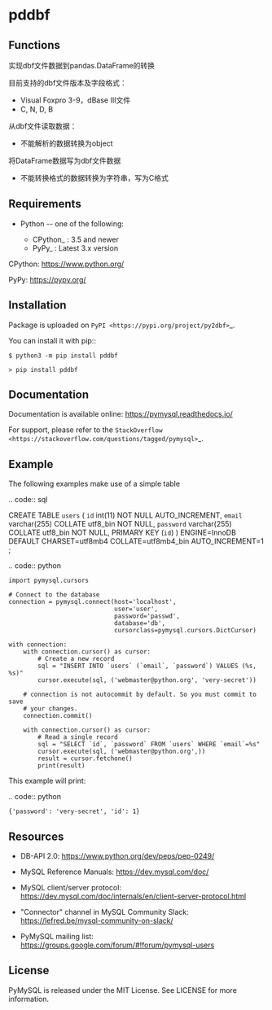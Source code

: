 pddbf
=======

Functions
---------
实现dbf文件数据到pandas.DataFrame的转换

目前支持的dbf文件版本及字段格式：
- Visual Foxpro 3-9，dBase III文件
- C, N, D, B

从dbf文件读取数据：
- 不能解析的数据转换为object

将DataFrame数据写为dbf文件数据
- 不能转换格式的数据转换为字符串，写为C格式

Requirements
-------------

* Python -- one of the following:

    - CPython_ : 3.5 and newer
    - PyPy_ : Latest 3.x version


CPython: https://www.python.org/

PyPy: https://pypy.org/


Installation
------------

Package is uploaded on `PyPI <https://pypi.org/project/py2dbf>`_.

You can install it with pip::

    $ python3 -m pip install pddbf

    > pip install pddbf



Documentation
-------------

Documentation is available online: https://pymysql.readthedocs.io/

For support, please refer to the `StackOverflow
<https://stackoverflow.com/questions/tagged/pymysql>`_.


Example
-------

The following examples make use of a simple table

.. code:: sql

CREATE TABLE `users` (
`id` int(11) NOT NULL AUTO_INCREMENT,
`email` varchar(255) COLLATE utf8_bin NOT NULL,
`password` varchar(255) COLLATE utf8_bin NOT NULL,
PRIMARY KEY (`id`)
) ENGINE=InnoDB DEFAULT CHARSET=utf8mb4 COLLATE=utf8mb4_bin
AUTO_INCREMENT=1 ;


.. code:: python

    import pymysql.cursors

    # Connect to the database
    connection = pymysql.connect(host='localhost',
                                 user='user',
                                 password='passwd',
                                 database='db',
                                 cursorclass=pymysql.cursors.DictCursor)

    with connection:
        with connection.cursor() as cursor:
            # Create a new record
            sql = "INSERT INTO `users` (`email`, `password`) VALUES (%s, %s)"
            cursor.execute(sql, ('webmaster@python.org', 'very-secret'))

        # connection is not autocommit by default. So you must commit to save
        # your changes.
        connection.commit()

        with connection.cursor() as cursor:
            # Read a single record
            sql = "SELECT `id`, `password` FROM `users` WHERE `email`=%s"
            cursor.execute(sql, ('webmaster@python.org',))
            result = cursor.fetchone()
            print(result)


This example will print:

.. code:: python

    {'password': 'very-secret', 'id': 1}


Resources
---------

* DB-API 2.0: https://www.python.org/dev/peps/pep-0249/

* MySQL Reference Manuals: https://dev.mysql.com/doc/

* MySQL client/server protocol:
  https://dev.mysql.com/doc/internals/en/client-server-protocol.html

* "Connector" channel in MySQL Community Slack:
  https://lefred.be/mysql-community-on-slack/

* PyMySQL mailing list: https://groups.google.com/forum/#!forum/pymysql-users

License
-------

PyMySQL is released under the MIT License. See LICENSE for more information.